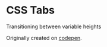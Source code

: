 # CSS Tabs

Transitioning between variable heights

Originally created on [codepen](http://codepen.io/fusco/pen/Wvzjrm).
